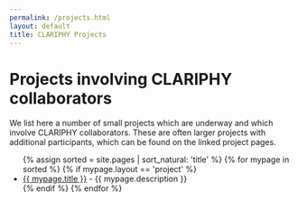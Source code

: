 ```yaml
---
permalink: /projects.html
layout: default
title: CLARIPHY Projects
---
```


# Projects involving CLARIPHY collaborators

We list here a number of small projects which are underway and which involve CLARIPHY collaborators. These are often larger projects with additional participants, which can be found on the linked project pages.

<ul>
{% assign sorted = site.pages | sort_natural: 'title' %}
{% for mypage in sorted %}
{% if mypage.layout == 'project' %} 
  <li><a href="{{mypage.permalink}}">{{ mypage.title }}</a> - {{ mypage.description }} </li>
{% endif %}
{% endfor %}
</ul>
